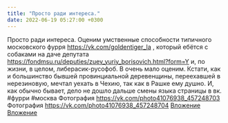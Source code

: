 ```yaml
---
title: "Просто ради интереса."
date: 2022-06-19 05:27:00 +0300
---
```


Просто ради интереса.
Оценим умственные способности типичного московского фурря https://vk.com/goldentiger_la , который ебётся с собаками на даче депутата https://fondmsu.ru/deputies/zuev_yuriy_borisovich.html?form=Y и, по жизни, в целом, либерасик-русофоб.
В очень мало оценим.
Кстати, как и большинство бывшей провинциальной деревенщины, переехавшей в нерезиновую, мечтал уехать в Чехию, так как в Рашке ему душно. И, как обычно бывает, дело не дошло дальше смены языка страницы в вк.
#фурри #москва
Фотография
<a class="vk-attach" href="https://vk.com/photo41076938_457248703">https://vk.com/photo41076938_457248703</a>
Фотография
<a class="vk-attach" href="https://vk.com/photo41076938_457248704">https://vk.com/photo41076938_457248704</a>
<a class="vk-attach" href="https://vk.com/photo41076938_457248703">Вложение</a>
<a class="vk-attach" href="https://vk.com/photo41076938_457248704">Вложение</a>
